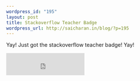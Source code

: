 ```yaml
--- 
wordpress_id: "195"
layout: post
title: Stackoverflow Teacher Badge
wordpress_url: http://saicharan.in/blog/?p=195
---
```

Yay! Just got the stackoverflow teacher badge! Yay!
<iframe src="http://stackoverflow.com/users/flair/162471.html" frameborder="0" marginwidth="0" marginheight="0" scrolling="no" width="210" height="60"></iframe>
